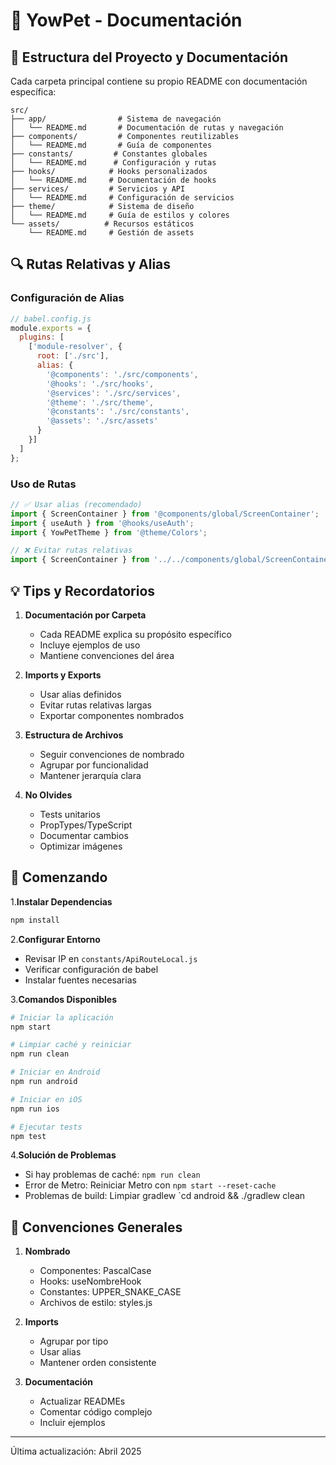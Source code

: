 # 📱 YowPet - Documentación

## 📂 Estructura del Proyecto y Documentación

Cada carpeta principal contiene su propio README con documentación específica:

```plaintext
src/
├── app/                # Sistema de navegación
│   └── README.md       # Documentación de rutas y navegación
├── components/         # Componentes reutilizables
│   └── README.md       # Guía de componentes
├── constants/         # Constantes globales
│   └── README.md      # Configuración y rutas
├── hooks/            # Hooks personalizados
│   └── README.md     # Documentación de hooks
├── services/         # Servicios y API
│   └── README.md     # Configuración de servicios
├── theme/            # Sistema de diseño
│   └── README.md     # Guía de estilos y colores
└── assets/          # Recursos estáticos
    └── README.md     # Gestión de assets
```

## 🔍 Rutas Relativas y Alias

### Configuración de Alias

```javascript
// babel.config.js
module.exports = {
  plugins: [
    ['module-resolver', {
      root: ['./src'],
      alias: {
        '@components': './src/components',
        '@hooks': './src/hooks',
        '@services': './src/services',
        '@theme': './src/theme',
        '@constants': './src/constants',
        '@assets': './src/assets'
      }
    }]
  ]
};
```

### Uso de Rutas

```javascript
// ✅ Usar alias (recomendado)
import { ScreenContainer } from '@components/global/ScreenContainer';
import { useAuth } from '@hooks/useAuth';
import { YowPetTheme } from '@theme/Colors';

// ❌ Evitar rutas relativas
import { ScreenContainer } from '../../components/global/ScreenContainer';
```

## 💡 Tips y Recordatorios

1. **Documentación por Carpeta**
   - Cada README explica su propósito específico
   - Incluye ejemplos de uso
   - Mantiene convenciones del área

2. **Imports y Exports**
   - Usar alias definidos
   - Evitar rutas relativas largas
   - Exportar componentes nombrados

3. **Estructura de Archivos**
   - Seguir convenciones de nombrado
   - Agrupar por funcionalidad
   - Mantener jerarquía clara

4. **No Olvides**
   - Tests unitarios
   - PropTypes/TypeScript
   - Documentar cambios
   - Optimizar imágenes

## 🚀 Comenzando

1.**Instalar Dependencias**

```bash
npm install
```

2.**Configurar Entorno**

- Revisar IP en `constants/ApiRouteLocal.js`
- Verificar configuración de babel
- Instalar fuentes necesarias

3.**Comandos Disponibles**

```bash
# Iniciar la aplicación
npm start

# Limpiar caché y reiniciar
npm run clean

# Iniciar en Android
npm run android

# Iniciar en iOS
npm run ios

# Ejecutar tests
npm test
```

4.**Solución de Problemas**

- Si hay problemas de caché: `npm run clean`
- Error de Metro: Reiniciar Metro con `npm start --reset-cache`
- Problemas de build: Limpiar gradlew `cd android && ./gradlew clean

## 📝 Convenciones Generales

1. **Nombrado**
   - Componentes: PascalCase
   - Hooks: useNombreHook
   - Constantes: UPPER_SNAKE_CASE
   - Archivos de estilo: styles.js

2. **Imports**
   - Agrupar por tipo
   - Usar alias
   - Mantener orden consistente

3. **Documentación**
   - Actualizar READMEs
   - Comentar código complejo
   - Incluir ejemplos

---
Última actualización: Abril 2025

